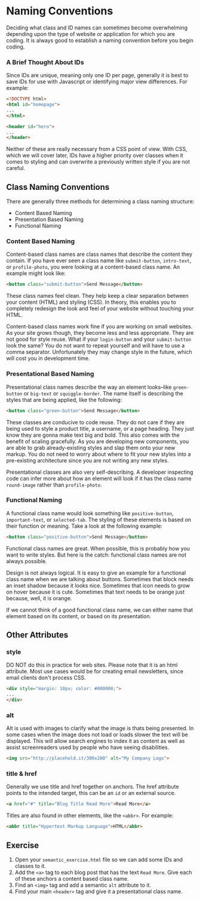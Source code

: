 # Naming Conventions

Deciding what class and ID names can sometimes become overwhelming depending upon the type of website or application for which you are coding. It is always good to establish a naming convention before you begin coding.

### A Brief Thought About IDs

Since IDs are unique, meaning only one ID per page, generally it is best to save IDs for use with Javascript or identifying major view differences. For example:

```html
<!DOCTYPE html>
<html id="homepage">
...
</html>
```

```html
<header id="hero">
...
</header>
```

Neither of these are really necessary from a CSS point of view. With CSS, which we will cover later, IDs have a higher priority over classes when it comes to styling and can overwrite a previously written style if you are not careful.

## Class Naming Conventions

There are generally three methods for determining a class naming structure:

* Content Based Naming
* Presentation Based Naming
* Functional Naming

### Content Based Naming

Content-based class names are class names that describe the content they contain. If you have ever seen a class name like `submit-button`, `intro-text`, or `profile-photo`, you were looking at a content-based class name. An example might look like:

```html
<button class="submit-button">Send Message</button>
```

These class names feel clean. They help keep a clear separation between your content (HTML) and styling (CSS). In theory, this enables you to completely redesign the look and feel of your website without touching your HTML.

Content-based class names work fine if you are working on small websites. As your site grows though, they become less and less appropriate. They are not good for style reuse. What if your `login-button` and your `submit-button` look the same? You do not want to repeat yourself and will have to use a comma separator. Unfortunately they may change style in the future, which will cost you in development time.

### Presentational Based Naming

Presentational class names describe the way an element looks–like `green-button` or `big-text` or `squiggle-border`. The name itself is describing the styles that are being applied, like the following:

```html
<button class="green-button">Send Message</button>
```

These classes are conducive to code reuse. They do not care if they are being used to style a product title, a username, or a page heading. They just know they are gonna make text big and bold. This also comes with the benefit of scaling gracefully. As you are developing new components, you are able to grab already-existing styles and slap them onto your new markup. You do not need to worry about where to fit your new styles into a pre-existing architecture since you are not writing any new styles.

Presentational classes are also very self-describing. A developer inspecting code can infer more about how an element will look if it has the class name `round-image` rather than `profile-photo`.

### Functional Naming

A functional class name would look something like `positive-button`, `important-text`, or `selected-tab`. The styling of these elements is based on their function or meaning. Take a look at the following example:

```html
<button class="positive-button">Send Message</button>
```

Functional class names are great. When possible, this is probably how you want to write styles. But here is the catch: functional class names are not always possible.

Design is not always logical. It is easy to give an example for a functional class name when we are talking about buttons. Sometimes that block needs an inset shadow because it looks nice. Sometimes that icon needs to grow on hover because it is cute. Sometimes that text needs to be orange just because, well, it is orange.

If we cannot think of a good functional class name, we can either name that element based on its content, or based on its presentation.

## Other Attributes

### style

DO NOT do this in practice for web sites. Please note that it is an html attribute. Most use cases would be for creating email newsletters, since email clients don't process CSS.

```html
<div style="margin: 10px; color: #000000;">
...
</div>
```

### alt

Alt is used with images to clarify what the image is thats being presented. In some cases when the image does not load or loads slower the text will be displayed. This will allow search engines to index it as content as well as assist screenreaders used by people who have seeing disabilities.

```html
<img src="http://placehold.it/300x200" alt="My Company Logo">
```

### title & href

Generally we use title and href together on anchors. The href attribute points to the intended target, this can be an `id` or an external source.

```html
<a href="#" title="Blog Title Read More">Read More</a>
```

Titles are also found in other elements, like the `<abbr>`. For example:

```html
<abbr title="Hypertext Markup Language">HTML</abbr>
```

## Exercise

1. Open your `semantic_exercise.html` file so we can add some IDs and classes to it.
1. Add the `<a>` tag to each blog post that has the text `Read More`. Give each of these anchors a content based class name.
1. Find an `<img>` tag and add a semantic `alt` attribute to it.
1. Find your main `<header>` tag and give it a presentational class name.
